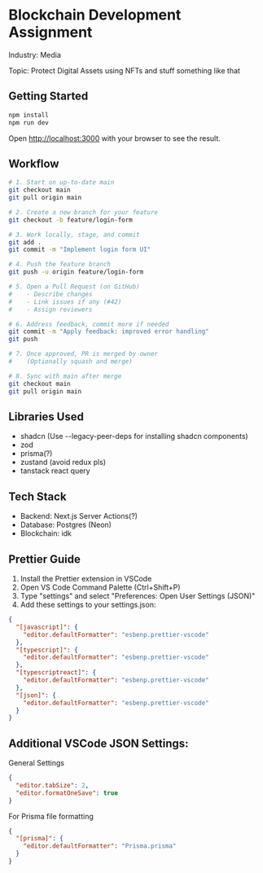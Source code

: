 # Blockchain Development Assignment

Industry: Media

Topic: Protect Digital Assets using NFTs and stuff something like that

## Getting Started

```bash
npm install
npm run dev
```

Open [http://localhost:3000](http://localhost:3000) with your browser to see the result.

## Workflow

```bash
# 1. Start on up-to-date main
git checkout main
git pull origin main

# 2. Create a new branch for your feature
git checkout -b feature/login-form

# 3. Work locally, stage, and commit
git add .
git commit -m "Implement login form UI"

# 4. Push the feature branch
git push -u origin feature/login-form

# 5. Open a Pull Request (on GitHub)
#    - Describe changes
#    - Link issues if any (#42)
#    - Assign reviewers

# 6. Address feedback, commit more if needed
git commit -m "Apply feedback: improved error handling"
git push

# 7. Once approved, PR is merged by owner
#    (Optionally squash and merge)

# 8. Sync with main after merge
git checkout main
git pull origin main
```

## Libraries Used

- shadcn (Use --legacy-peer-deps for installing shadcn components)
- zod
- prisma(?)
- zustand (avoid redux pls)
- tanstack react query

## Tech Stack

- Backend: Next.js Server Actions(?)
- Database: Postgres (Neon)
- Blockchain: idk

## Prettier Guide

1. Install the Prettier extension in VSCode
2. Open VS Code Command Palette (Ctrl+Shift+P)
3. Type "settings" and select "Preferences: Open User Settings (JSON)"
4. Add these settings to your settings.json:

```json
{
  "[javascript]": {
    "editor.defaultFormatter": "esbenp.prettier-vscode"
  },
  "[typescript]": {
    "editor.defaultFormatter": "esbenp.prettier-vscode"
  },
  "[typescriptreact]": {
    "editor.defaultFormatter": "esbenp.prettier-vscode"
  },
  "[json]": {
    "editor.defaultFormatter": "esbenp.prettier-vscode"
  }
}
```

## Additional VSCode JSON Settings:

General Settings

```json
{
  "editor.tabSize": 2,
  "editor.formatOneSave": true
}
```

For Prisma file formatting

```json
{
  "[prisma]": {
    "editor.defaultFormatter": "Prisma.prisma"
  }
}
```
